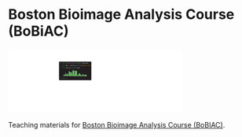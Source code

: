 # Boston Bioimage Analysis Course (BoBiAC)

<!-- add bobiac_logos_svgexport-04.svg logo centered in the page -->
<img src="_static/logo/bobiac_logos_svgexport-04.svg" alt="BoBiAC Logo" width="70%"/>

Teaching materials for [Boston Bioimage Analysis Course (BoBIAC)](https://iac.hms.harvard.edu/bobiac/2025/).
